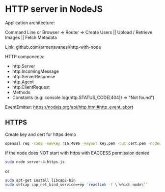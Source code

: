 # HTTP server in NodeJS

Application architecture:

Command Line or Browser => Router => Create Users || Upload / Retrieve Images || Fetch Metadata

Link: github.com/armenavanesi/http-with-node

HTTP components:

- http.Server
- http.IncomingMessage
- http.ServerResponse
- http.Agent
- http.ClientRequest
- Methods
- Constants (e.g: console.log(http.STATUS_CODE[404]) => "Not found")

EventEmitter: https://nodejs.org/api/http.html#http_event_abort

## HTTPS

Create key and cert for https demo

```bash
openssl req -x509 -newkey rsa:4096 -keyout key.pem -out cert.pem -nodes -subj "/"
```

If the node does NOT start with https with EACCESS permission denied

```bash
sudo node server-4-https.js
```

or

```bash
sudo apt-get install libcap2-bin 
sudo setcap cap_net_bind_service=+ep `readlink -f \`which node\``
```
